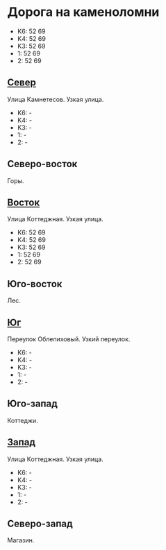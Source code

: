 # Дорога на каменоломни

* K6:   52  69
* K4:   52  69
* K3:   52  69
* 1:    52  69
* 2:    52  69

## [Север](./10370025.md)

Улица Камнетесов.
Узкая улица.

* K6:   -
* K4:   -
* K3:   -
* 1:    -
* 2:    -

## Северо-восток

Горы.

## [Восток](./10385040.md)

Улица Коттеджная.
Узкая улица.

* K6:   52  69
* K4:   52  69
* K3:   52  69
* 1:    52  69
* 2:    52  69

## Юго-восток

Лес.

## [Юг](./10380045.md)

Переулок Облепиховый.
Узкий переулок.

* K6:   -
* K4:   -
* K3:   -
* 1:    -
* 2:    -

## Юго-запад

Коттеджи.

## [Запад](./10365040.md)

Улица Коттеджная.
Узкая улица.

* K6:   -
* K4:   -
* K3:   -
* 1:    -
* 2:    -

## Северо-запад

Магазин.
